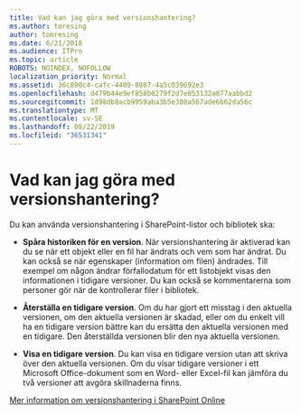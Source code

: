 ```yaml
---
title: Vad kan jag göra med versionshantering?
ms.author: toresing
author: tomresing
ms.date: 6/21/2018
ms.audience: ITPro
ms.topic: article
ROBOTS: NOINDEX, NOFOLLOW
localization_priority: Normal
ms.assetid: 36c890c4-cafc-4409-8887-4a5c039692e3
ms.openlocfilehash: d479b44e9ef858b0279f2d7e053132a877aabbd2
ms.sourcegitcommit: 1d98db8acb9959aba3b5e308a567ade6b62da56c
ms.translationtype: MT
ms.contentlocale: sv-SE
ms.lasthandoff: 08/22/2019
ms.locfileid: "36531341"
---
```

# <a name="what-can-i-do-with-versioning"></a>Vad kan jag göra med versionshantering?

Du kan använda versionshantering i SharePoint-listor och bibliotek ska:
  
- **Spåra historiken för en version**. När versionshantering är aktiverad kan du se när ett objekt eller en fil har ändrats och vem som har ändrat. Du kan också se när egenskaper (information om filen) ändrades. Till exempel om någon ändrar förfallodatum för ett listobjekt visas den informationen i tidigare versioner. Du kan också se kommentarerna som personer gör när de kontrollerar filer i bibliotek. 
    
- **Återställa en tidigare version**. Om du har gjort ett misstag i den aktuella versionen, om den aktuella versionen är skadad, eller om du enkelt vill ha en tidigare version bättre kan du ersätta den aktuella versionen med en tidigare. Den återställda versionen blir den nya aktuella versionen. 
    
- **Visa en tidigare version**. Du kan visa en tidigare version utan att skriva över den aktuella versionen. Om du visar tidigare versioner i ett Microsoft Office-dokument som en Word- eller Excel-fil kan jämföra du två versioner att avgöra skillnaderna finns. 
    
[Mer information om versionshantering i SharePoint Online](https://go.microsoft.com/fwlink/?linkid=875710)
  

